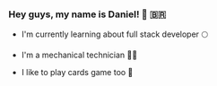 ### Hey guys, my name is Daniel! 🤙 🇧🇷

* I'm currently learning about full stack developer 🌕

* I'm a mechanical technician 👨‍🔧

* I like to play cards game too 🎴

<!--
**elonmuck/elonmuck** is a ✨ _special_ ✨ repository because its `README.md` (this file) appears on your GitHub profile.

Here are some ideas to get you started:

- 🔭 I’m currently working on ...
- 🌱 I’m currently learning ...
- 👯 I’m looking to collaborate on ...
- 🤔 I’m looking for help with ...
- 💬 Ask me about ...
- 📫 How to reach me: ...
- 😄 Pronouns: ...
- ⚡ Fun fact: ...
-->

